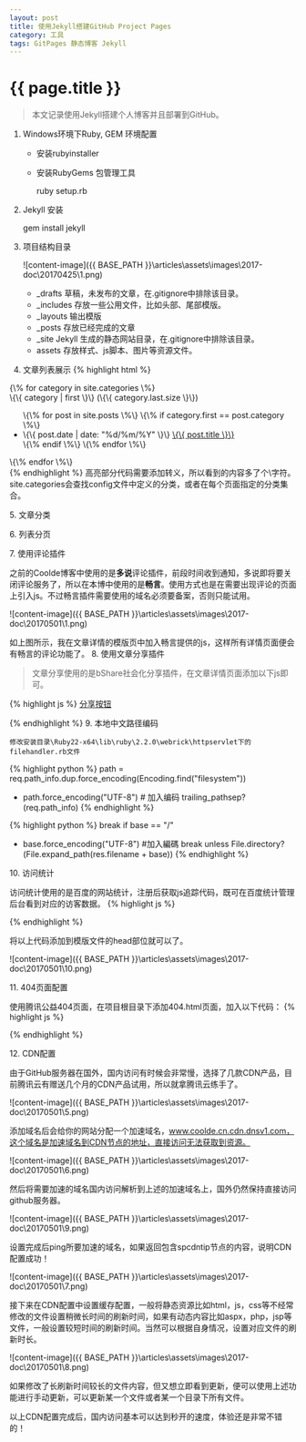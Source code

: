 ```yaml
---
layout: post
title: 使用Jekyll搭建GitHub Project Pages
category: 工具
tags: GitPages 静态博客 Jekyll
---
```

{{ page.title }}
===
> 本文记录使用Jekyll搭建个人博客并且部署到GitHub。

1. Windows环境下Ruby, GEM 环境配置
    * 安装rubyinstaller
    * 安装RubyGems 包管理工具

        ruby setup.rb
2. Jekyll 安装

    gem install jekyll
3. 项目结构目录

    ![content-image]({{ BASE_PATH }}\articles\assets\images\2017-doc\20170425\1.png)
    * _drafts 草稿，未发布的文章，在.gitignore中排除该目录。
    * _includes 存放一些公用文件，比如头部、尾部模版。
    * _layouts 输出模版
    * _posts 存放已经完成的文章
    * _site Jekyll 生成的静态网站目录，在.gitignore中排除该目录。
    * assets 存放样式、js脚本、图片等资源文件。
4. 文章列表展示
{% highlight html %}
<div id="home">
  {\% for category in site.categories \%}
    <div class="category"> \{\{ category | first \}\} (\{\{ category.last.size \}\}) </div>
    <ul class="posts">
    \{\% for post in site.posts \%\}
        \{\% if category.first == post.category \%\}
        <li>
          <span>\{\{ post.date | date: "%d/%m/%Y" \}\}</span> 
          <a href="/articles{{ post.url }}">\{\{ post.title \}\}</a>
        </li>
        \{\% endif \%\}
    \{\% endfor \%\}
  </ul>
  \{\% endfor \%\}
</div>
{% endhighlight %}
高亮部分代码需要添加转义，所以看到的内容多了个\字符。site.categories会查找config文件中定义的分类，或者在每个页面指定的分类集合。

5\. 文章分类

6\. 列表分页

7\. 使用评论插件

之前的Coolde博客中使用的是<strong>多说</strong>评论插件，前段时间收到通知，多说即将要关闭评论服务了，所以在本博中使用的是<strong>畅言</strong>。使用方式也是在需要出现评论的页面上引入js。不过畅言插件需要使用的域名必须要备案，否则只能试用。

![content-image]({{ BASE_PATH }}\articles\assets\images\2017-doc\20170501\1.png)

如上图所示，我在文章详情的模版页中加入畅言提供的js，这样所有详情页面便会有畅言的评论功能了。
8\. 使用文章分享插件
>  文章分享使用的是bShare社会化分享插件，在文章详情页面添加以下js即可。

{% highlight js %}
<a class="bshareDiv" href="http://www.bshare.cn/share">分享按钮</a>
<script type="text/javascript" charset="utf-8" 
        src="http://static.bshare.cn/b/buttonLite.js#uuid=&amp;style=3&amp;fs=4&amp;textcolor=#000&amp;bgcolor=#DDD&amp;text=分享到">
</script>
{% endhighlight %}
9\. 本地中文路径编码
>
    修改安装目录\Ruby22-x64\lib\ruby\2.2.0\webrick\httpservlet下的filehandler.rb文件

{% highlight python %}
path = req.path_info.dup.force_encoding(Encoding.find("filesystem"))
+ path.force_encoding("UTF-8") # 加入编码
trailing_pathsep?(req.path_info)
{% endhighlight %}

{% highlight python %}
break if base == "/"
+ base.force_encoding("UTF-8") #加入編碼
break unless File.directory?(File.expand_path(res.filename + base))
{% endhighlight %}

 10\. 访问统计

 访问统计使用的是百度的网站统计，注册后获取js追踪代码，既可在百度统计管理后台看到对应的访客数据。
 {% highlight js %}
 <script>
    var _hmt = _hmt || [];
    (function() {
    var hm = document.createElement("script");
    hm.src = "https://hm.baidu.com/hm.js?1a6df2e9fe5e42319ae9746603c45f5f";
    var s = document.getElementsByTagName("script")[0]; 
    s.parentNode.insertBefore(hm, s);
    })();
</script>
{% endhighlight %}

将以上代码添加到模版文件的head部位就可以了。

![content-image]({{ BASE_PATH }}\articles\assets\images\2017-doc\20170501\10.png)


 11\. 404页面配置

使用腾讯公益404页面，在项目根目录下添加404.html页面，加入以下代码：
{% highlight js %}
<script type="text/javascript" 
        src="//qzonestyle.gtimg.cn/qzone/hybrid/app/404/search_children.js" 
        charset="utf-8" 
        homePageUrl="/" 
        homePageName="返回继续">
</script>
{% endhighlight %}

12\. CDN配置

由于GitHub服务器在国外，国内访问有时候会非常慢，选择了几款CDN产品，目前腾讯云有赠送几个月的CDN产品试用，所以就拿腾讯云练手了。

![content-image]({{ BASE_PATH }}\articles\assets\images\2017-doc\20170501\5.png)

 添加域名后会给你的网站分配一个加速域名，www.coolde.cn.cdn.dnsv1.com，这个域名是加速域名到CDN节点的地址，直接访问无法获取到资源。

![content-image]({{ BASE_PATH }}\articles\assets\images\2017-doc\20170501\6.png)

然后将需要加速的域名国内访问解析到上述的加速域名上，国外仍然保持直接访问github服务器。

![content-image]({{ BASE_PATH }}\articles\assets\images\2017-doc\20170501\9.png)

设置完成后ping所要加速的域名，如果返回包含spcdntip节点的内容，说明CDN配置成功！

![content-image]({{ BASE_PATH }}\articles\assets\images\2017-doc\20170501\7.png)

接下来在CDN配置中设置缓存配置，一般将静态资源比如html，js，css等不经常修改的文件设置稍微长时间的刷新时间，如果有动态内容比如aspx，php，jsp等文件，一般设置较短时间的刷新时间。当然可以根据自身情况，设置对应文件的刷新时长。

![content-image]({{ BASE_PATH }}\articles\assets\images\2017-doc\20170501\8.png)

如果修改了长刷新时间较长的文件内容，但又想立即看到更新，便可以使用上述功能进行手动更新，可以更新某一个文件或者某一个目录下所有文件。

以上CDN配置完成后，国内访问基本可以达到秒开的速度，体验还是非常不错的！